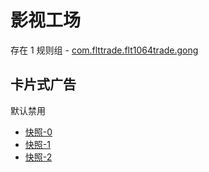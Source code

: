 # 影视工场

存在 1 规则组 - [com.flttrade.flt1064trade.gong](/src/apps/com.flttrade.flt1064trade.gong.ts)

## 卡片式广告

默认禁用

- [快照-0](https://i.gkd.li/import/13759472)
- [快照-1](https://i.gkd.li/import/13798323)
- [快照-2](https://i.gkd.li/import/13798327)

